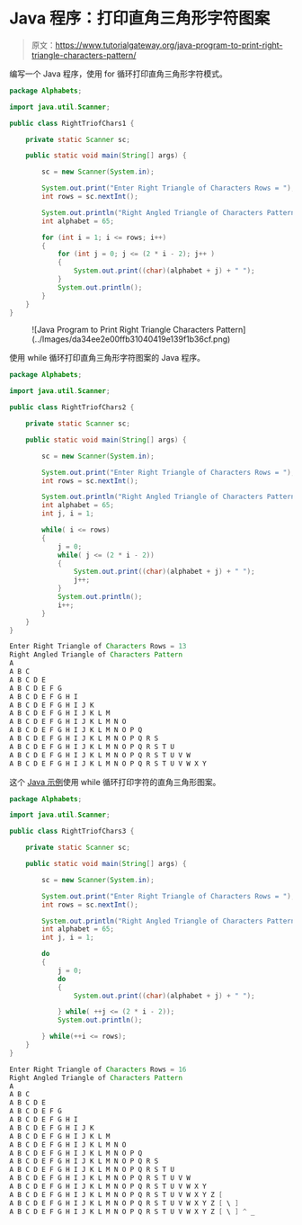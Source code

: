 # Java 程序：打印直角三角形字符图案

> 原文：<https://www.tutorialgateway.org/java-program-to-print-right-triangle-characters-pattern/>

编写一个 Java 程序，使用 for 循环打印直角三角形字符模式。

```java
package Alphabets;

import java.util.Scanner;

public class RightTriofChars1 {

	private static Scanner sc;

	public static void main(String[] args) {

		sc = new Scanner(System.in);	

		System.out.print("Enter Right Triangle of Characters Rows = ");
		int rows = sc.nextInt();

		System.out.println("Right Angled Triangle of Characters Pattern");
		int alphabet = 65;

		for (int i = 1; i <= rows; i++) 
		{
			for (int j = 0; j <= (2 * i - 2); j++ ) 	
			{
				System.out.print((char)(alphabet + j) + " ");
			}
			System.out.println();
		}
	}
}
```

<figure class="wp-block-image size-large">![Java Program to Print Right Triangle Characters Pattern](../Images/da34ee2e00ffb31040419e139f1b36cf.png)</figure>

使用 while 循环打印直角三角形字符图案的 Java 程序。

```java
package Alphabets;

import java.util.Scanner;

public class RightTriofChars2 {

	private static Scanner sc;

	public static void main(String[] args) {

		sc = new Scanner(System.in);	

		System.out.print("Enter Right Triangle of Characters Rows = ");
		int rows = sc.nextInt();

		System.out.println("Right Angled Triangle of Characters Pattern");
		int alphabet = 65;
		int j, i = 1;

		while( i <= rows) 
		{
			j = 0;
			while( j <= (2 * i - 2)) 	
			{
				System.out.print((char)(alphabet + j) + " ");
				j++;
			}
			System.out.println();
			i++;
		}
	}
}
```

```java
Enter Right Triangle of Characters Rows = 13
Right Angled Triangle of Characters Pattern
A 
A B C 
A B C D E 
A B C D E F G 
A B C D E F G H I 
A B C D E F G H I J K 
A B C D E F G H I J K L M 
A B C D E F G H I J K L M N O 
A B C D E F G H I J K L M N O P Q 
A B C D E F G H I J K L M N O P Q R S 
A B C D E F G H I J K L M N O P Q R S T U 
A B C D E F G H I J K L M N O P Q R S T U V W 
A B C D E F G H I J K L M N O P Q R S T U V W X Y 
```

这个 [Java 示例](https://www.tutorialgateway.org/learn-java-programs/)使用 while 循环打印字符的直角三角形图案。

```java
package Alphabets;

import java.util.Scanner;

public class RightTriofChars3 {

	private static Scanner sc;

	public static void main(String[] args) {

		sc = new Scanner(System.in);	

		System.out.print("Enter Right Triangle of Characters Rows = ");
		int rows = sc.nextInt();

		System.out.println("Right Angled Triangle of Characters Pattern");
		int alphabet = 65;
		int j, i = 1;

		do 
		{
			j = 0;
			do 	
			{
				System.out.print((char)(alphabet + j) + " ");

			} while( ++j <= (2 * i - 2));
			System.out.println();

		} while(++i <= rows);
	}
}
```

```java
Enter Right Triangle of Characters Rows = 16
Right Angled Triangle of Characters Pattern
A 
A B C 
A B C D E 
A B C D E F G 
A B C D E F G H I 
A B C D E F G H I J K 
A B C D E F G H I J K L M 
A B C D E F G H I J K L M N O 
A B C D E F G H I J K L M N O P Q 
A B C D E F G H I J K L M N O P Q R S 
A B C D E F G H I J K L M N O P Q R S T U 
A B C D E F G H I J K L M N O P Q R S T U V W 
A B C D E F G H I J K L M N O P Q R S T U V W X Y 
A B C D E F G H I J K L M N O P Q R S T U V W X Y Z [ 
A B C D E F G H I J K L M N O P Q R S T U V W X Y Z [ \ ] 
A B C D E F G H I J K L M N O P Q R S T U V W X Y Z [ \ ] ^ _ 
```